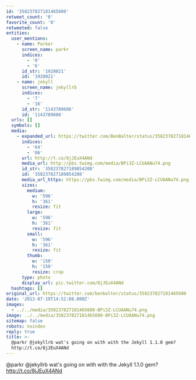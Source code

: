 ```yaml
---
id: '358237827181465600'
retweet_count: '0'
favorite_count: '0'
retweeted: false
entities:
  user_mentions:
    - name: Parker
      screen_name: parkr
      indices:
        - '0'
        - '6'
      id_str: '1928021'
      id: '1928021'
    - name: jekyll
      screen_name: jekyllrb
      indices:
        - '7'
        - '16'
      id_str: '1143789606'
      id: '1143789606'
  urls: []
  symbols: []
  media:
    - expanded_url: https://twitter.com/BenBalter/status/358237827181465600/photo/1
      indices:
        - '64'
        - '86'
      url: http://t.co/8jJEuX4ANd
      media_url: http://pbs.twimg.com/media/BPi3Z-LCUAANu74.png
      id_str: '358237827189854208'
      id: '358237827189854208'
      media_url_https: https://pbs.twimg.com/media/BPi3Z-LCUAANu74.png
      sizes:
        medium:
          w: '596'
          h: '361'
          resize: fit
        large:
          w: '596'
          h: '361'
          resize: fit
        small:
          w: '596'
          h: '361'
          resize: fit
        thumb:
          w: '150'
          h: '150'
          resize: crop
      type: photo
      display_url: pic.twitter.com/8jJEuX4ANd
  hashtags: []
original_url: https://twitter.com/benbalter/status/358237827181465600
date: '2013-07-19T14:52:08.000Z'
images:
  - ../../media/358237827181465600-BPi3Z-LCUAANu74.png
image: ../../media/358237827181465600-BPi3Z-LCUAANu74.png
sitemap: false
robots: noindex
reply: true
title: >-
  @parkr @jekyllrb wat's going on with with the Jekyll 1.1.0 gem?
  http://t.co/8jJEuX4ANd
---
```


@parkr @jekyllrb wat's going on with with the Jekyll 1.1.0 gem? http://t.co/8jJEuX4ANd